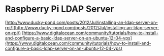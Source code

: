 # Raspberry Pi LDAP Server

[http://www.ducky-pond.com/posts/2012/Jul/installing-an-ldap-server-on-rpi/](http://www.ducky-pond.com/posts/2012/Jul/installing-an-ldap-server-on-rpi/)
[https://www.digitalocean.com/community/tutorials/how-to-install-and-configure-a-basic-ldap-server-on-an-ubuntu-12-04-vps](https://www.digitalocean.com/community/tutorials/how-to-install-and-configure-a-basic-ldap-server-on-an-ubuntu-12-04-vps)

